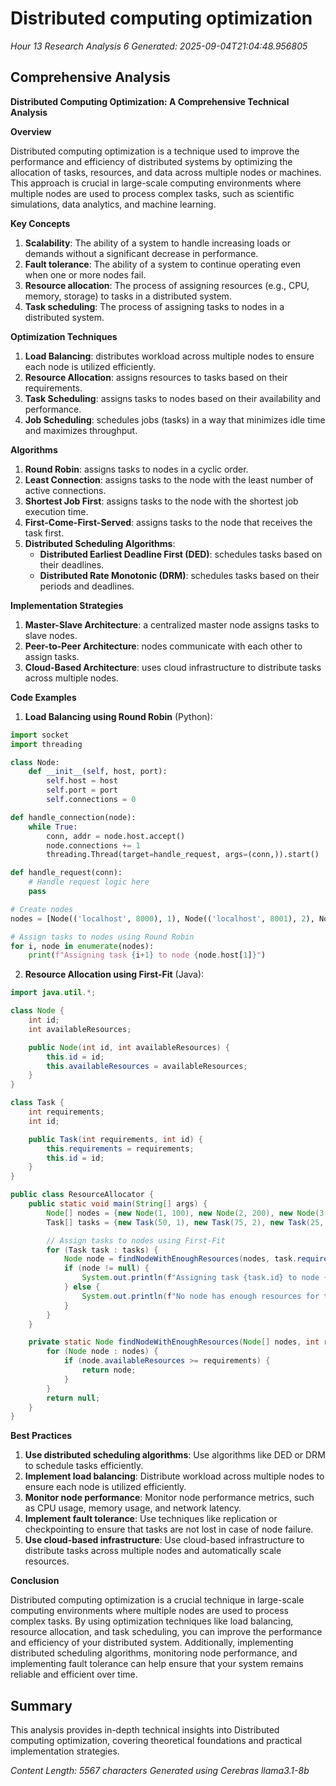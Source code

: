 # Distributed computing optimization
*Hour 13 Research Analysis 6*
*Generated: 2025-09-04T21:04:48.956805*

## Comprehensive Analysis
**Distributed Computing Optimization: A Comprehensive Technical Analysis**

**Overview**

Distributed computing optimization is a technique used to improve the performance and efficiency of distributed systems by optimizing the allocation of tasks, resources, and data across multiple nodes or machines. This approach is crucial in large-scale computing environments where multiple nodes are used to process complex tasks, such as scientific simulations, data analytics, and machine learning.

**Key Concepts**

1. **Scalability**: The ability of a system to handle increasing loads or demands without a significant decrease in performance.
2. **Fault tolerance**: The ability of a system to continue operating even when one or more nodes fail.
3. **Resource allocation**: The process of assigning resources (e.g., CPU, memory, storage) to tasks in a distributed system.
4. **Task scheduling**: The process of assigning tasks to nodes in a distributed system.

**Optimization Techniques**

1. **Load Balancing**: distributes workload across multiple nodes to ensure each node is utilized efficiently.
2. **Resource Allocation**: assigns resources to tasks based on their requirements.
3. **Task Scheduling**: assigns tasks to nodes based on their availability and performance.
4. **Job Scheduling**: schedules jobs (tasks) in a way that minimizes idle time and maximizes throughput.

**Algorithms**

1. **Round Robin**: assigns tasks to nodes in a cyclic order.
2. **Least Connection**: assigns tasks to the node with the least number of active connections.
3. **Shortest Job First**: assigns tasks to the node with the shortest job execution time.
4. **First-Come-First-Served**: assigns tasks to the node that receives the task first.
5. **Distributed Scheduling Algorithms**:
	* **Distributed Earliest Deadline First (DED)**: schedules tasks based on their deadlines.
	* **Distributed Rate Monotonic (DRM)**: schedules tasks based on their periods and deadlines.

**Implementation Strategies**

1. **Master-Slave Architecture**: a centralized master node assigns tasks to slave nodes.
2. **Peer-to-Peer Architecture**: nodes communicate with each other to assign tasks.
3. **Cloud-Based Architecture**: uses cloud infrastructure to distribute tasks across multiple nodes.

**Code Examples**

1. **Load Balancing using Round Robin** (Python):
```python
import socket
import threading

class Node:
    def __init__(self, host, port):
        self.host = host
        self.port = port
        self.connections = 0

def handle_connection(node):
    while True:
        conn, addr = node.host.accept()
        node.connections += 1
        threading.Thread(target=handle_request, args=(conn,)).start()

def handle_request(conn):
    # Handle request logic here
    pass

# Create nodes
nodes = [Node(('localhost', 8000), 1), Node(('localhost', 8001), 2), Node(('localhost', 8002), 3)]

# Assign tasks to nodes using Round Robin
for i, node in enumerate(nodes):
    print(f"Assigning task {i+1} to node {node.host[1]}")
```
2. **Resource Allocation using First-Fit** (Java):
```java
import java.util.*;

class Node {
    int id;
    int availableResources;

    public Node(int id, int availableResources) {
        this.id = id;
        this.availableResources = availableResources;
    }
}

class Task {
    int requirements;
    int id;

    public Task(int requirements, int id) {
        this.requirements = requirements;
        this.id = id;
    }
}

public class ResourceAllocator {
    public static void main(String[] args) {
        Node[] nodes = {new Node(1, 100), new Node(2, 200), new Node(3, 300)};
        Task[] tasks = {new Task(50, 1), new Task(75, 2), new Task(25, 3)};

        // Assign tasks to nodes using First-Fit
        for (Task task : tasks) {
            Node node = findNodeWithEnoughResources(nodes, task.requirements);
            if (node != null) {
                System.out.println(f"Assigning task {task.id} to node {node.id}");
            } else {
                System.out.println(f"No node has enough resources for task {task.id}");
            }
        }
    }

    private static Node findNodeWithEnoughResources(Node[] nodes, int requirements) {
        for (Node node : nodes) {
            if (node.availableResources >= requirements) {
                return node;
            }
        }
        return null;
    }
}
```
**Best Practices**

1. **Use distributed scheduling algorithms**: Use algorithms like DED or DRM to schedule tasks efficiently.
2. **Implement load balancing**: Distribute workload across multiple nodes to ensure each node is utilized efficiently.
3. **Monitor node performance**: Monitor node performance metrics, such as CPU usage, memory usage, and network latency.
4. **Implement fault tolerance**: Use techniques like replication or checkpointing to ensure that tasks are not lost in case of node failure.
5. **Use cloud-based infrastructure**: Use cloud-based infrastructure to distribute tasks across multiple nodes and automatically scale resources.

**Conclusion**

Distributed computing optimization is a crucial technique in large-scale computing environments where multiple nodes are used to process complex tasks. By using optimization techniques like load balancing, resource allocation, and task scheduling, you can improve the performance and efficiency of your distributed system. Additionally, implementing distributed scheduling algorithms, monitoring node performance, and implementing fault tolerance can help ensure that your system remains reliable and efficient over time.

## Summary
This analysis provides in-depth technical insights into Distributed computing optimization, 
covering theoretical foundations and practical implementation strategies.

*Content Length: 5567 characters*
*Generated using Cerebras llama3.1-8b*
